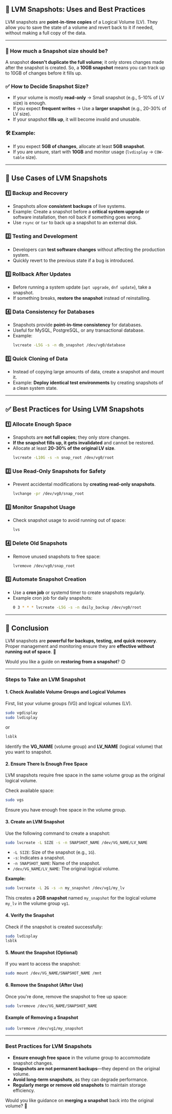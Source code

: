 ## **📌 LVM Snapshots: Uses and Best Practices**  

LVM snapshots are **point-in-time copies** of a Logical Volume (LV). They allow you to save the state of a volume and revert back to it if needed, without making a full copy of the data.

---

### 📌 How much a Snapshot size should be?
A snapshot **doesn't duplicate the full volume**; it only stores changes made after the snapshot is created. So, a **10GB snapshot** means you can track up to 10GB of changes before it fills up.

### ✅ How to Decide Snapshot Size?
- If your volume is mostly **read-only** → Small snapshot (e.g., 5-10% of LV size) is enough.
- If you expect **frequent writes** → Use a **larger snapshot** (e.g., 20-30% of LV size).
- If your snapshot **fills up**, it will become invalid and unusable.

### 🛠 Example:
- If you expect **5GB of changes**, allocate at least **5GB snapshot**.
- If you are unsure, start with **10GB** and monitor usage (`lvdisplay` → `COW-table` size).

---

## **🚀 Use Cases of LVM Snapshots**
### **1️⃣ Backup and Recovery**
- Snapshots allow **consistent backups** of live systems.
- Example: Create a snapshot before a **critical system upgrade** or software installation, then roll back if something goes wrong.
- Use `rsync` or `tar` to back up a snapshot to an external disk.

### **2️⃣ Testing and Development**
- Developers can **test software changes** without affecting the production system.
- Quickly revert to the previous state if a bug is introduced.

### **3️⃣ Rollback After Updates**
- Before running a system update (`apt upgrade`, `dnf update`), take a snapshot.
- If something breaks, **restore the snapshot** instead of reinstalling.

### **4️⃣ Data Consistency for Databases**
- Snapshots provide **point-in-time consistency** for databases.
- Useful for MySQL, PostgreSQL, or any transactional database.
- Example:  
  ```bash
  lvcreate -L5G -s -n db_snapshot /dev/vg0/database
  ```

### **5️⃣ Quick Cloning of Data**
- Instead of copying large amounts of data, create a snapshot and mount it.
- Example: **Deploy identical test environments** by creating snapshots of a clean system state.

---

## **✅ Best Practices for Using LVM Snapshots**
### **1️⃣ Allocate Enough Space**
- Snapshots are **not full copies**; they only store changes.
- **If the snapshot fills up, it gets invalidated** and cannot be restored.
- Allocate at least **20-30% of the original LV size**.
  ```bash
  lvcreate -L10G -s -n snap_root /dev/vg0/root
  ```

### **2️⃣ Use Read-Only Snapshots for Safety**
- Prevent accidental modifications by **creating read-only snapshots**.
  ```bash
  lvchange -pr /dev/vg0/snap_root
  ```

### **3️⃣ Monitor Snapshot Usage**
- Check snapshot usage to avoid running out of space:
  ```bash
  lvs
  ```

### **4️⃣ Delete Old Snapshots**
- Remove unused snapshots to free space:
  ```bash
  lvremove /dev/vg0/snap_root
  ```

### **5️⃣ Automate Snapshot Creation**
- Use a **cron job** or systemd timer to create snapshots regularly.
- Example cron job for daily snapshots:
  ```bash
  0 3 * * * lvcreate -L5G -s -n daily_backup /dev/vg0/root
  ```

---

## **📌 Conclusion**
LVM snapshots are **powerful for backups, testing, and quick recovery**. Proper management and monitoring ensure they are **effective without running out of space**. 🚀  

Would you like a guide on **restoring from a snapshot**? 😊

---

### **Steps to Take an LVM Snapshot**
#### **1. Check Available Volume Groups and Logical Volumes**
First, list your volume groups (VG) and logical volumes (LV).

```bash
sudo vgdisplay
sudo lvdisplay
```
or
```bash
lsblk
```
Identify the **VG_NAME** (volume group) and **LV_NAME** (logical volume) that you want to snapshot.

#### **2. Ensure There Is Enough Free Space**
LVM snapshots require free space in the same volume group as the original logical volume.

Check available space:
```bash
sudo vgs
```
Ensure you have enough free space in the volume group.

#### **3. Create an LVM Snapshot**
Use the following command to create a snapshot:

```bash
sudo lvcreate -L SIZE -s -n SNAPSHOT_NAME /dev/VG_NAME/LV_NAME
```
- `-L SIZE`: Size of the snapshot (e.g., `1G`).
- `-s`: Indicates a snapshot.
- `-n SNAPSHOT_NAME`: Name of the snapshot.
- `/dev/VG_NAME/LV_NAME`: The original logical volume.

**Example:**
```bash
sudo lvcreate -L 2G -s -n my_snapshot /dev/vg1/my_lv
```
This creates a **2GB snapshot** named `my_snapshot` for the logical volume `my_lv` in the volume group `vg1`.

#### **4. Verify the Snapshot**
Check if the snapshot is created successfully:
```bash
sudo lvdisplay
lsblk
```

#### **5. Mount the Snapshot (Optional)**
If you want to access the snapshot:
```bash
sudo mount /dev/VG_NAME/SNAPSHOT_NAME /mnt
```

#### **6. Remove the Snapshot (After Use)**
Once you're done, remove the snapshot to free up space:
```bash
sudo lvremove /dev/VG_NAME/SNAPSHOT_NAME
```

#### **Example of Removing a Snapshot**
```bash
sudo lvremove /dev/vg1/my_snapshot
```

---

### **Best Practices for LVM Snapshots**
- **Ensure enough free space** in the volume group to accommodate snapshot changes.
- **Snapshots are not permanent backups**—they depend on the original volume.
- **Avoid long-term snapshots**, as they can degrade performance.
- **Regularly merge or remove old snapshots** to maintain storage efficiency.

Would you like guidance on **merging a snapshot** back into the original volume? 🚀

